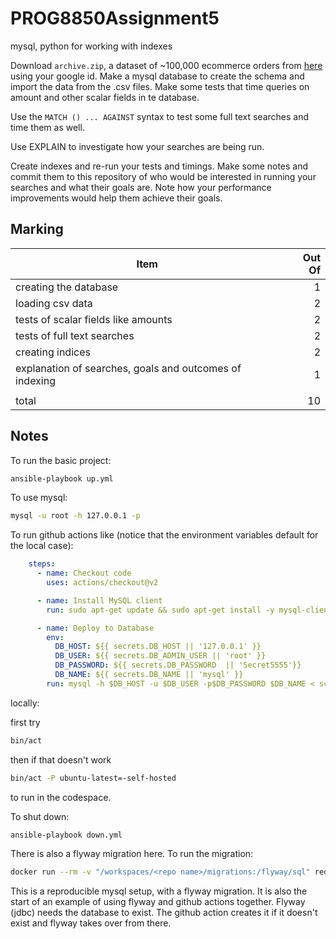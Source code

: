 # PROG8850Assignment5
mysql, python for working with indexes


Download `archive.zip`, a dataset of ~100,000 ecommerce orders from [here](https://www.kaggle.com/datasets/olistbr/brazilian-ecommerce?resource=download) using your google id. Make a mysql database to create the schema and import the data from the .csv files. Make some tests that time queries on amount and other scalar fields in te database.

Use the `MATCH () ... AGAINST` syntax to test some full text searches and time them as well.

Use EXPLAIN to investigate how your searches are being run.

Create indexes and re-run your tests and timings. Make some notes and commit them to this repository of who would be interested in running your searches and what their goals are. Note how your performance improvements would help them achieve their goals.

## Marking

|Item|Out Of|
|--|--:|
|creating the database|1|
|loading csv data|2|
|tests of scalar fields like amounts|2|
|tests of full text searches|2|
|creating indices|2|
|explanation of searches, goals and outcomes of indexing|1|
|||
|total|10|




## Notes

To run the basic project:

```bash
ansible-playbook up.yml
```

To use mysql:

```bash
mysql -u root -h 127.0.0.1 -p
```

To run github actions like (notice that the environment variables default for the local case):

```yaml
    steps:
      - name: Checkout code
        uses: actions/checkout@v2

      - name: Install MySQL client
        run: sudo apt-get update && sudo apt-get install -y mysql-client

      - name: Deploy to Database
        env:
          DB_HOST: ${{ secrets.DB_HOST || '127.0.0.1' }} 
          DB_USER: ${{ secrets.DB_ADMIN_USER || 'root' }}
          DB_PASSWORD: ${{ secrets.DB_PASSWORD  || 'Secret5555'}}
          DB_NAME: ${{ secrets.DB_NAME || 'mysql' }}
        run: mysql -h $DB_HOST -u $DB_USER -p$DB_PASSWORD $DB_NAME < schema_changes.sql
```

locally:

first try

```bash
bin/act
```

then if that doesn't work 

```bash
bin/act -P ubuntu-latest=-self-hosted
```

to run in the codespace.

To shut down:

```bash
ansible-playbook down.yml
```

There is also a flyway migration here. To run the migration:

```bash
docker run --rm -v "/workspaces/<repo name>/migrations:/flyway/sql" redgate/flyway -user=root -password=Secret5555 -url=jdbc:mysql://172.17.0.1:3306/olist_ecommerce migrate
```

This is a reproducible mysql setup, with a flyway migration. It is also the start of an example of using flyway and github actions together. Flyway (jdbc) needs the database to exist. The github action creates it if it doesn't exist and flyway takes over from there.
